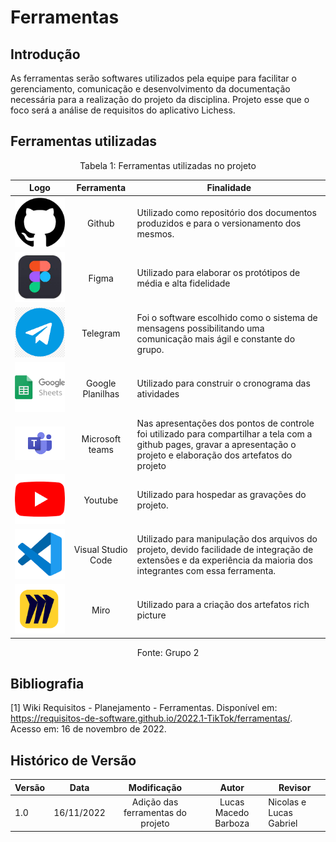 # Ferramentas

## Introdução

As ferramentas serão softwares utilizados pela equipe para facilitar o gerenciamento, comunicação e desenvolvimento da documentação necessária para a realização do projeto da disciplina. Projeto esse que o foco será a análise de requisitos do aplicativo Lichess.

## Ferramentas utilizadas

<div style="text-align: center">
<p>Tabela 1: Ferramentas utilizadas no projeto</p>
</div>

|                    Logo                    |     Ferramenta     | Finalidade                                                                                                                                                                |
| :----------------------------------------: | :----------------: | ------------------------------------------------------------------------------------------------------------------------------------------------------------------------- |
|     ![Github](../img/github-icon.png)      |       Github       | Utilizado como repositório dos documentos produzidos e para o versionamento dos mesmos.                                                                                   |
|      ![Figma](../img/figma-icon.jpeg)      |       Figma        | Utilizado para elaborar os protótipos de média e alta fidelidade                                                                                                          |
|   ![Telegram](../img/telegram-icon.png)    |      Telegram      | Foi o software escolhido como o sistema de mensagens possibilitando uma comunicação mais ágil e constante do grupo.                                                       |
| ![Google Planilhas](../img/sheet-icon.png) |  Google Planilhas  | Utilizado para construir o cronograma das atividades                                                                                                                      |
|      ![Teams](../img/teams-icon.png)       |  Microsoft teams   | Nas apresentações dos pontos de controle foi utilizado para compartilhar a tela com a github pages, gravar a apresentação o projeto e elaboração dos artefatos do projeto |
|    ![Youtube](../img/youtube-icon.png)     |      Youtube       | Utilizado para hospedar as gravações do projeto.                                                                                                                          |
|     ![VsCode](../img/vscode-icon.png)      | Visual Studio Code | Utilizado para manipulação dos arquivos do projeto, devido facilidade de integração de extensões e da experiência da maioria dos integrantes com essa ferramenta.         |
|       ![Miro](../img/miro-icon.png)        |        Miro        | Utilizado para a criação dos artefatos rich picture                                                                                                                       |

<div style="text-align: center">
<p>Fonte: Grupo 2</p>
</div>

## Bibliografia

[1] Wiki Requisitos - Planejamento - Ferramentas. Disponível em: <https://requisitos-de-software.github.io/2022.1-TikTok/ferramentas/>. Acesso em: 16 de novembro de 2022.

## Histórico de Versão

| Versão | Data       |            Modificação            |        Autor         | Revisor                 |
| ------ | ---------- | :-------------------------------: | :------------------: | ----------------------- |
| 1.0    | 16/11/2022 | Adição das ferramentas do projeto | Lucas Macedo Barboza | Nicolas e Lucas Gabriel |
